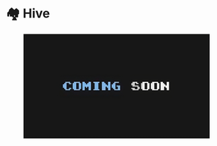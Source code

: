# 🏘️ Hive&#x20;

<figure><img src="../../../.gitbook/assets/image-removebg-preview_(20)-transformed.jpeg" alt=""><figcaption></figcaption></figure>
